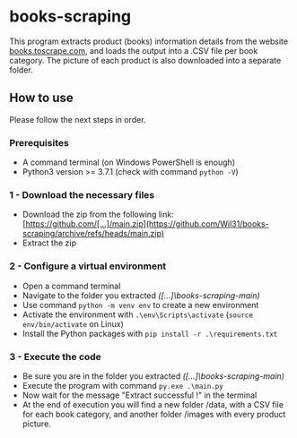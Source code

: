 # books-scraping
This program extracts product (books) information details from the website [books.toscrape.com](https://books.toscrape.com/),
and loads the output into a .CSV file per book category.
The picture of each product is also downloaded into a separate folder.

## How to use
Please follow the next steps in order.

### Prerequisites
* A command terminal (on Windows PowerShell is enough)
* Python3 version >= 3.7.1 (check with command `python -V`)

### 1 - Download the necessary files
* Download the zip from the following link: 
[https://github.com/[...]/main.zip](https://github.com/Wil31/books-scraping/archive/refs/heads/main.zip)
* Extract the zip

### 2 - Configure a virtual environment
* Open a command terminal
* Navigate to the folder you extracted _([...]\books-scraping-main)_
* Use command `python -m venv env` to create a new environment
* Activate the environment with `.\env\Scripts\activate` (`source env/bin/activate` on Linux)
* Install the Python packages with `pip install -r .\requirements.txt`

### 3 - Execute the code
* Be sure you are in the folder you extracted _([...]\books-scraping-main)_
* Execute the program with command `py.exe .\main.py`
* Now wait for the message "Extract successful !" in the terminal
* At the end of execution you will find a new folder /data, with a CSV file for each book category, and another 
folder /images with every product picture.